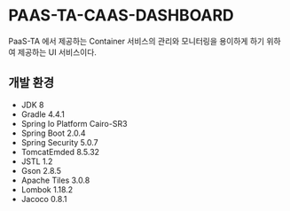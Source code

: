 # PAAS-TA-CAAS-DASHBOARD
  PaaS-TA 에서 제공하는 Container 서비스의 관리와 모니터링을 용이하게 하기 위하여 제공하는 UI 서비스이다.

## 개발 환경
- JDK 8
- Gradle 4.4.1
- Spring Io Platform Cairo-SR3
- Spring Boot 2.0.4
- Spring Security 5.0.7
- TomcatEmded 8.5.32
- JSTL 1.2
- Gson 2.8.5
- Apache Tiles 3.0.8
- Lombok 1.18.2
- Jacoco 0.8.1